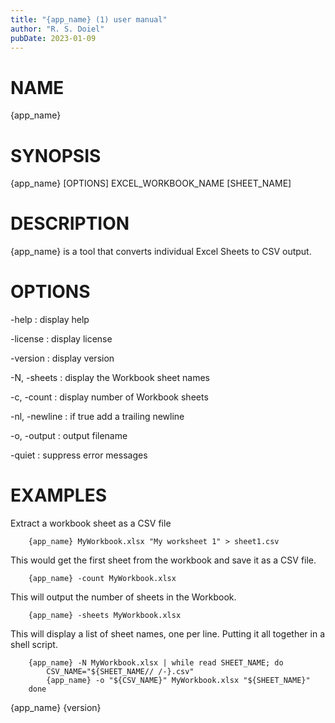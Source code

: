 ```yaml
---
title: "{app_name} (1) user manual"
author: "R. S. Doiel"
pubDate: 2023-01-09
---
```


# NAME

{app_name}

# SYNOPSIS

{app_name} [OPTIONS] EXCEL_WORKBOOK_NAME [SHEET_NAME]

# DESCRIPTION

{app_name} is a tool that converts individual Excel Sheets to CSV output.

# OPTIONS

-help
: display help

-license
: display license

-version
: display version

-N, -sheets
: display the Workbook sheet names

-c, -count
: display number of Workbook sheets

-nl, -newline
: if true add a trailing newline

-o, -output
: output filename

-quiet
: suppress error messages


# EXAMPLES

Extract a workbook sheet as a CSV file

~~~
    {app_name} MyWorkbook.xlsx "My worksheet 1" > sheet1.csv
~~~

This would get the first sheet from the workbook and save it as a CSV file.

~~~
    {app_name} -count MyWorkbook.xlsx
~~~


This will output the number of sheets in the Workbook.

~~~
    {app_name} -sheets MyWorkbook.xlsx
~~~

This will display a list of sheet names, one per line.
Putting it all together in a shell script.

~~~
	{app_name} -N MyWorkbook.xlsx | while read SHEET_NAME; do
    	CSV_NAME="${SHEET_NAME// /-}.csv"
    	{app_name} -o "${CSV_NAME}" MyWorkbook.xlsx "${SHEET_NAME}" 
	done
~~~

{app_name} {version}

